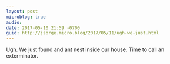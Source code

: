 ```yaml
---
layout: post
microblog: true
audio: 
date: 2017-05-10 21:59 -0700
guid: http://jsorge.micro.blog/2017/05/11/ugh-we-just.html
---
```

Ugh. We just found and ant nest inside our house. Time to call an exterminator.
